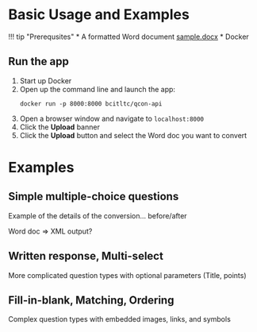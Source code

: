 # Basic Usage and Examples

!!! tip "Prerequsites"
    * A formatted Word document [sample.docx](assets/sample.docx)
    * Docker


## Run the app

1. Start up Docker
2. Open up the command line and launch the app:
    ```shell
    docker run -p 8000:8000 bcitltc/qcon-api
    ```
3. Open a browser window and navigate to `localhost:8000`
4. Click the **Upload** banner
5. Click the **Upload** button and select the Word doc you want to convert


# Examples


## Simple multiple-choice questions

Example of the details of the conversion... before/after

Word doc => XML output?


## Written response, Multi-select

More complicated question types with optional parameters (Title, points)


## Fill-in-blank, Matching, Ordering

Complex question types with embedded images, links, and symbols